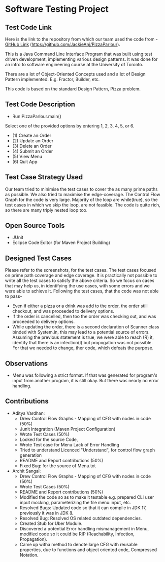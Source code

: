 # Software Testing Project

## Test Code Link
Here is the link to the repository from which our team used the code from - 
[GitHub Link](https://github.com/JackieAnj/PizzaParlour) (https://github.com/JackieAnj/PizzaParlour).

This is a Java Command Line Interface Program that was built using test driven development, implementing various design patterns. It was done for an intro to software engineering course at the University of Toronto.

There are a lot of Object-Oriented Concepts used and a lot of Design Pattern implemented. E.g. Fractor, Builder, etc.

This code is based on the standard Design Pattern, Pizza problem.

## Test Code Description

- Run PizzaParlour.main()

Select one of the provided options by entering 1, 2, 3, 4, 5, or 6. 

-   (1) Create an Order    
-   (2) Update an Order    
-   (3) Delete an Order
-   (4) Submit an Order
-   (5) View Menu
-   (6) Quit App

## Test Case Strategy Used

Our team tried to minimise the test cases to cover the as many prime paths as possible. We also tried to maximise the edge-coverage. The Control Flow Graph for the code is very large. Majority of the loop are while(true), so the test cases in which we skip the loop, are not feasible. The code is quite rich, so there are many triply nested loop too. 

## Open Source Tools
- JUnit
- Eclipse Code Editor (for Maven Project Building)

## Designed Test Cases

Please refer to the screenshots, for the test cases. The test cases focused on prime path coverage and edge coverage. It is practically not possible to write all the test cases to satisfy the above criteria. So we focus on cases that may help us, in identifying the use cases, with some errors and we were able to achieve it. Following the test cases, that the code was not able to pass-

- Even if either a pizza or a drink was add to the order, the order still checkout, and was proceeded to delivery options.
- If the order is cancelled, then too the order was checking out, and was proceeded to delivery options.
- While updating the order, there is a second declaration of Scanner class binded with System.in, this may lead to a potential source of errors. Assuming the previous statement is true, we were able to reach (R) it, identify that there is an infection(I) but propogation was not possible. For that we needed to change, ther code, which defeats the purpose.

## Observations
- Menu was following a strict format. If that was generated for program's input from another program, it is still okay. But there was nearly no error handling.

## Contributions
- Aditya Vardhan: 
	- Drew Control Flow Graphs - Mapping of CFG with nodes in code (50%)
	- Junit Integration (Maven Project Configuration)
	- Wrote Test Cases (50%)
	- Looked for the source Code, 
	- Wrote Test case for Menu Lack of Error Handling
	- Tried to understand Licenced "Understand", for control flow graph generation
	- README and Report  contributions (50%)
    - Fixed Bug: for the source of Menu.txt
- Archit Sangal:
	- Drew Control Flow Graphs - Mapping of CFG with nodes in code (50%)
	- Wrote Test Cases (50%)
	- README and Report  contributions (50%)
	- Modified the code so as to make it testable e.g. prepared CLI user input mocking, parameterizing the file menu input, etc.
    - Resolved Bugs: Updated code so that it can compile in JDK 17, previously it was in JDK 8.
    - Resolved Bug: Resolved OS related outdated dependencies.
    - Created Stub for Uber Module.
    - Discovered a potential Error handling mismanagement in Menu, modified code so it could be RIP (Reachability, Infection, Propagation).
    - Came up witha method to denote large CFG with reusable properties, due to functions and object oriented code, Compressed Notation.
